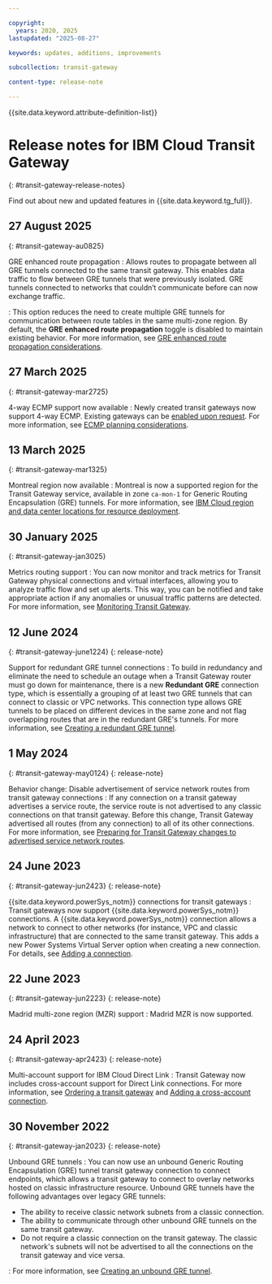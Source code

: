 ```yaml
---

copyright:
  years: 2020, 2025
lastupdated: "2025-08-27"

keywords: updates, additions, improvements

subcollection: transit-gateway

content-type: release-note

---
```


{{site.data.keyword.attribute-definition-list}}

# Release notes for IBM Cloud Transit Gateway
{: #transit-gateway-release-notes}

Find out about new and updated features in {{site.data.keyword.tg_full}}.

## 27 August 2025
{: #transit-gateway-au0825}

GRE enhanced route propagation
:    Allows routes to propagate between all GRE tunnels connected to the same transit gateway. This enables data traffic to flow between GRE tunnels that were previously isolated. GRE tunnels connected to networks that couldn’t communicate before can now exchange traffic.

:    This option reduces the need to create multiple GRE tunnels for communication between route tables in the same multi-zone region. By default, the **GRE enhanced route propagation** toggle is disabled to maintain existing behavior. For more information, see [GRE enhanced route propagation considerations](/docs/transit-gateway?topic=transit-gateway-helpful-tips#gre-enhanced-route-propagation-considerations).

## 27 March 2025
{: #transit-gateway-mar2725}

4-way ECMP support now available
:    Newly created transit gateways now support 4-way ECMP. Existing gateways can be [enabled upon request](/docs/transit-gateway?topic=transit-gateway-faqs-for-transit-gateway&interface=ui#faq-ecmp). For more information, see [ECMP planning considerations](/docs/transit-gateway?topic=transit-gateway-helpful-tips#ecmp-considerations).

## 13 March 2025
{: #transit-gateway-mar1325}

Montreal region now available
:    Montreal is now a supported region for the Transit Gateway service, available in zone `ca-mon-1` for Generic Routing Encapsulation (GRE) tunnels. For more information, see [IBM Cloud region and data center locations for resource deployment](/docs/overview?topic=overview-locations).

## 30 January 2025
{: #transit-gateway-jan3025}

Metrics routing support
:    You can now monitor and track metrics for Transit Gateway physical connections and virtual interfaces, allowing you to analyze traffic flow and set up alerts. This way, you can be notified and take appropriate action if any anomalies or unusual traffic patterns are detected. For more information, see [Monitoring Transit Gateway](/docs/transit-gateway?topic=transit-gateway-monitoring).

## 12 June 2024
{: #transit-gateway-june1224}
{: release-note}

Support for redundant GRE tunnel connections
:   To build in redundancy and eliminate the need to schedule an outage when a Transit Gateway router must go down for maintenance, there is a new **Redundant GRE** connection type, which is essentially a grouping of at least two GRE tunnels that can connect to classic or VPC networks. This connection type allows GRE tunnels to be placed on different devices in the same zone and not flag overlapping routes that are in the redundant GRE's tunnels. For more information, see [Creating a redundant GRE tunnel](/docs/transit-gateway?topic=transit-gateway-redundant-gre-connection&interface=ui).

## 1 May 2024
{: #transit-gateway-may0124}
{: release-note}

Behavior change: Disable advertisement of service network routes from transit gateway connections
:   If any connection on a transit gateway advertises a service route, the service route is not advertised to any classic connections on that transit gateway. Before this change, Transit Gateway advertised all routes (from any connection) to all of its other connections. For more information, see [Preparing for Transit Gateway changes to advertised service network routes](/docs/transit-gateway?topic=transit-gateway-notification-dl-tgw).

## 24 June 2023
{: #transit-gateway-jun2423}
{: release-note}

{{site.data.keyword.powerSys_notm}} connections for transit gateways
:    Transit gateways now support {{site.data.keyword.powerSys_notm}} connections. A {{site.data.keyword.powerSys_notm}} connection allows a network to connect to other networks (for instance, VPC and classic infrastructure) that are connected to the same transit gateway. This adds a new Power Systems Virtual Server option when creating a new connection. For details, see [Adding a connection](/docs/transit-gateway?topic=transit-gateway-adding-connections&interface=ui).

## 22 June 2023
{: #transit-gateway-jun2223}
{: release-note}

Madrid multi-zone region (MZR) support
 :    Madrid MZR is now supported.

## 24 April 2023
{: #transit-gateway-apr2423}
{: release-note}

Multi-account support for IBM Cloud Direct Link
 :    Transit Gateway now includes cross-account support for Direct Link connections. For more information, see [Ordering a transit gateway](/docs/transit-gateway?topic=transit-gateway-ordering-transit-gateway) and [Adding a cross-account connection](/docs/transit-gateway?topic=transit-gateway-adding-cross-account-connections).

## 30 November 2022
{: #transit-gateway-jan2023}
{: release-note}

Unbound GRE tunnels
:    You can now use an unbound Generic Routing Encapsulation (GRE) tunnel transit gateway connection to connect endpoints, which allows a transit gateway to connect to overlay networks hosted on classic infrastructure resource. Unbound GRE tunnels have the following advantages over legacy GRE tunnels:
   * The ability to receive classic network subnets from a classic connection.
   * The ability to communicate through other unbound GRE tunnels on the same transit gateway.
   * Do not require a classic connection on the transit gateway. The classic network's subnets will not be advertised to all the connections on the transit gateway and vice versa.

:    For more information, see [Creating an unbound GRE tunnel](/docs/transit-gateway?topic=transit-gateway-unbound-gre-connection).
